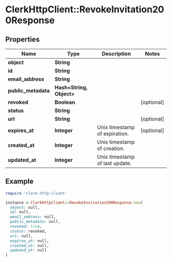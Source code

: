 # ClerkHttpClient::RevokeInvitation200Response

## Properties

| Name | Type | Description | Notes |
| ---- | ---- | ----------- | ----- |
| **object** | **String** |  |  |
| **id** | **String** |  |  |
| **email_address** | **String** |  |  |
| **public_metadata** | **Hash&lt;String, Object&gt;** |  |  |
| **revoked** | **Boolean** |  | [optional] |
| **status** | **String** |  |  |
| **url** | **String** |  | [optional] |
| **expires_at** | **Integer** | Unix timestamp of expiration.  | [optional] |
| **created_at** | **Integer** | Unix timestamp of creation.  |  |
| **updated_at** | **Integer** | Unix timestamp of last update.  |  |

## Example

```ruby
require 'clerk-http-client'

instance = ClerkHttpClient::RevokeInvitation200Response.new(
  object: null,
  id: null,
  email_address: null,
  public_metadata: null,
  revoked: true,
  status: revoked,
  url: null,
  expires_at: null,
  created_at: null,
  updated_at: null
)
```

